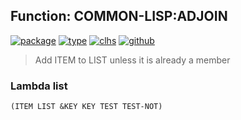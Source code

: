 ## Function: COMMON-LISP:ADJOIN
[![package](https://img.shields.io/badge/Package-COMMON--LISP-5f9ea0.svg?style=social&colorA=999999)](../) [![type](https://img.shields.io/badge/Type-Function-5f9ea0.svg?style=social&colorA=999999)](../#function) [![clhs](https://img.shields.io/badge/CLHS-ADJOIN-5f9ea0.svg?style=social&colorA=999999)](http://www.lispworks.com/documentation/HyperSpec/Body/f_adjoin.htm) [![github](https://img.shields.io/badge/GitHub-View_the_source-5f9ea0.svg?style=social&colorA=999999&logo=github)](https://github.com/sbcl/sbcl/blob/master/src/code/list.lisp/) 

> Add ITEM to LIST unless it is already a member

### Lambda list
```
(ITEM LIST &KEY KEY TEST TEST-NOT)
```
